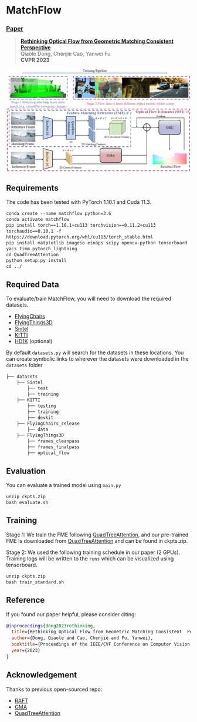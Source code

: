 # MatchFlow
### [Paper](https://arxiv.org/abs/2303.08384)
> [**Rethinking Optical Flow from Geometric Matching Consistent  Perspective**](https://arxiv.org/abs/2303.08384)            
> Qiaole Dong, Chenjie Cao, Yanwei Fu        
> **CVPR 2023**

![](imgs/overview.png)

## Requirements
The code has been tested with PyTorch 1.10.1 and Cuda 11.3.
```Shell
conda create --name matchflow python=3.6
conda activate matchflow
pip install torch==1.10.1+cu113 torchvision==0.11.2+cu113 torchaudio==0.10.1 -f https://download.pytorch.org/whl/cu113/torch_stable.html
pip install matplotlib imageio einops scipy opencv-python tensorboard yacs timm pytorch_lightning
cd QuadTreeAttention
python setup.py install
cd ../
```

## Required Data
To evaluate/train MatchFlow, you will need to download the required datasets. 
* [FlyingChairs](https://lmb.informatik.uni-freiburg.de/resources/datasets/FlyingChairs.en.html#flyingchairs)
* [FlyingThings3D](https://lmb.informatik.uni-freiburg.de/resources/datasets/SceneFlowDatasets.en.html)
* [Sintel](http://sintel.is.tue.mpg.de/)
* [KITTI](http://www.cvlibs.net/datasets/kitti/eval_scene_flow.php?benchmark=flow)
* [HD1K](http://hci-benchmark.iwr.uni-heidelberg.de/) (optional)


By default `datasets.py` will search for the datasets in these locations. You can create symbolic links to wherever 
the datasets were downloaded in the `datasets` folder

```Shell
├── datasets
    ├── Sintel
        ├── test
        ├── training
    ├── KITTI
        ├── testing
        ├── training
        ├── devkit
    ├── FlyingChairs_release
        ├── data
    ├── FlyingThings3D
        ├── frames_cleanpass
        ├── frames_finalpass
        ├── optical_flow
```

## Evaluation
You can evaluate a trained model using `main.py`
```Shell
unzip ckpts.zip
bash evaluate.sh
```

## Training
Stage 1: We train the FME following [QuadTreeAttention](https://github.com/Tangshitao/QuadTreeAttention), and our pre-trained 
FME is downloaded from [QuadTreeAttention](https://github.com/Tangshitao/QuadTreeAttention) and can be found in ckpts.zip.

Stage 2: We used the following training schedule in our paper (2 GPUs). Training logs will be written to the `runs` which can be 
visualized using tensorboard.
```Shell
unzip ckpts.zip
bash train_standard.sh
```

## Reference
If you found our paper helpful, please consider citing:
```bibtex
@inproceedings{dong2023rethinking,
  title={Rethinking Optical Flow from Geometric Matching Consistent  Perspective},
  author={Dong, Qiaole and Cao, Chenjie and Fu, Yanwei},
  booktitle={Proceedings of the IEEE/CVF Conference on Computer Vision and Pattern Recognition},
  year={2023}
}
```

## Acknowledgement

Thanks to previous open-sourced repo: 
* [RAFT](https://github.com/princeton-vl/RAFT)
* [GMA](https://github.com/zacjiang/GMA)
* [QuadTreeAttention](https://github.com/Tangshitao/QuadTreeAttention)